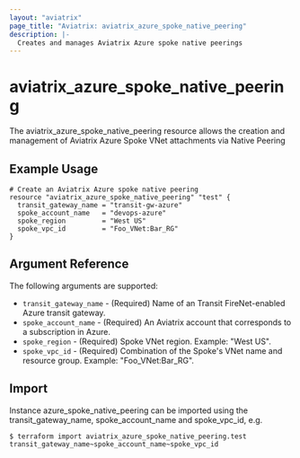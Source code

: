 ```yaml
---
layout: "aviatrix"
page_title: "Aviatrix: aviatrix_azure_spoke_native_peering"
description: |-
  Creates and manages Aviatrix Azure spoke native peerings
---
```


# aviatrix_azure_spoke_native_peering

The aviatrix_azure_spoke_native_peering resource allows the creation and management of Aviatrix Azure Spoke VNet attachments via Native Peering

## Example Usage

```hcl
# Create an Aviatrix Azure spoke native peering
resource "aviatrix_azure_spoke_native_peering" "test" {
  transit_gateway_name = "transit-gw-azure"
  spoke_account_name   = "devops-azure"
  spoke_region         = "West US"
  spoke_vpc_id         = "Foo_VNet:Bar_RG"
}
```

## Argument Reference

The following arguments are supported:

* `transit_gateway_name` - (Required) Name of an Transit FireNet-enabled Azure transit gateway.
* `spoke_account_name` - (Required) An Aviatrix account that corresponds to a subscription in Azure.
* `spoke_region` - (Required) Spoke VNet region. Example: "West US".
* `spoke_vpc_id` - (Required) Combination of the Spoke's VNet name and resource group. Example: "Foo_VNet:Bar_RG".

## Import

Instance azure_spoke_native_peering can be imported using the transit_gateway_name, spoke_account_name and spoke_vpc_id, e.g.

```
$ terraform import aviatrix_azure_spoke_native_peering.test transit_gateway_name~spoke_account_name~spoke_vpc_id
```
